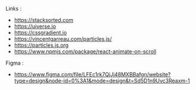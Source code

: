 Links : 

- https://stacksorted.com
- https://uiverse.io
- https://cssgradient.io
- https://vincentgarreau.com/particles.js/
- https://particles.js.org
- https://www.npmjs.com/package/react-animate-on-scroll


Figma :

- https://www.figma.com/file/LFEc1rk7QjJj48MXBBafgn/website?type=design&node-id=0%3A1&mode=design&t=Sd5D1n9Uvc3Reaxm-1 
